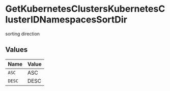# GetKubernetesClustersKubernetesClusterIDNamespacesSortDir

sorting direction


## Values

| Name   | Value  |
| ------ | ------ |
| `ASC`  | ASC    |
| `DESC` | DESC   |